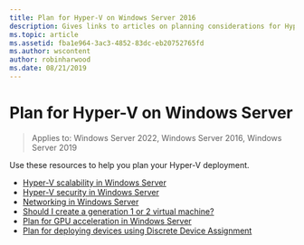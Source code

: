 ```yaml
---
title: Plan for Hyper-V on Windows Server 2016
description: Gives links to articles on planning considerations for Hyper-V
ms.topic: article
ms.assetid: fba1e964-3ac3-4852-83dc-eb20752765fd
ms.author: wscontent
author: robinharwood
ms.date: 08/21/2019
---
```

# Plan for Hyper-V on Windows Server

>Applies to: Windows Server 2022, Windows Server 2016, Windows Server 2019

Use these resources to help you plan your Hyper-V deployment.

- [Hyper-V scalability in Windows Server](plan-hyper-v-scalability-in-windows-server.md)
- [Hyper-V security in Windows Server](plan-hyper-v-security-in-windows-server.md)
- [Networking in Windows Server](plan-hyper-v-networking-in-windows-server.md)
- [Should I create a generation 1 or 2 virtual machine?](Should-I-create-a-generation-1-or-2-virtual-machine-in-Hyper-V.md)
- [Plan for GPU acceleration in Windows Server](plan-for-gpu-acceleration-in-windows-server.md)
- [Plan for deploying devices using Discrete Device Assignment](plan-for-deploying-devices-using-discrete-device-assignment.md)
